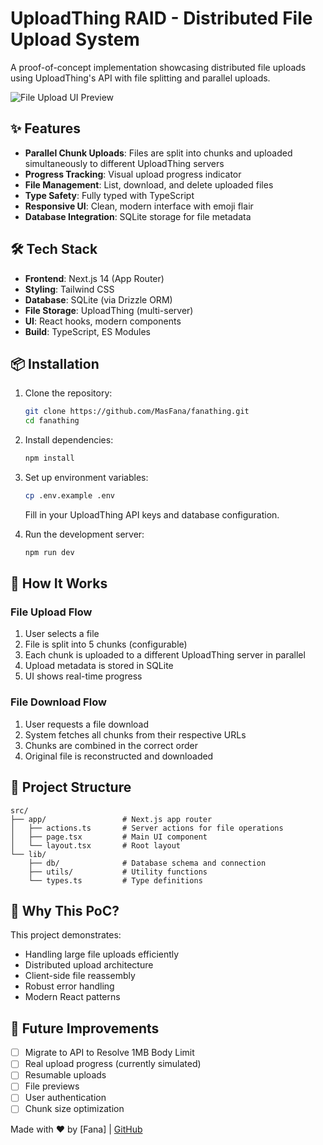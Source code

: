 # UploadThing RAID - Distributed File Upload System

A proof-of-concept implementation showcasing distributed file uploads using UploadThing's API with file splitting and parallel uploads.

![File Upload UI Preview](https://i.imgur.com/JQZ1l1a.png)

## ✨ Features

- **Parallel Chunk Uploads**: Files are split into chunks and uploaded simultaneously to different UploadThing servers
- **Progress Tracking**: Visual upload progress indicator
- **File Management**: List, download, and delete uploaded files
- **Type Safety**: Fully typed with TypeScript
- **Responsive UI**: Clean, modern interface with emoji flair
- **Database Integration**: SQLite storage for file metadata

## 🛠️ Tech Stack

- **Frontend**: Next.js 14 (App Router)
- **Styling**: Tailwind CSS
- **Database**: SQLite (via Drizzle ORM)
- **File Storage**: UploadThing (multi-server)
- **UI**: React hooks, modern components
- **Build**: TypeScript, ES Modules

## 📦 Installation

1. Clone the repository:
   ```bash
   git clone https://github.com/MasFana/fanathing.git
   cd fanathing
   ```

2. Install dependencies:
   ```bash
   npm install
   ```

3. Set up environment variables:
   ```bash
   cp .env.example .env
   ```
   Fill in your UploadThing API keys and database configuration.

4. Run the development server:
   ```bash
   npm run dev
   ```

## 🧠 How It Works

### File Upload Flow
1. User selects a file
2. File is split into 5 chunks (configurable)
3. Each chunk is uploaded to a different UploadThing server in parallel
4. Upload metadata is stored in SQLite
5. UI shows real-time progress

### File Download Flow
1. User requests a file download
2. System fetches all chunks from their respective URLs
3. Chunks are combined in the correct order
4. Original file is reconstructed and downloaded

## 📂 Project Structure

```
src/
├── app/                 # Next.js app router
│   ├── actions.ts       # Server actions for file operations
│   ├── page.tsx         # Main UI component
│   └── layout.tsx       # Root layout
└── lib/
    ├── db/              # Database schema and connection
    ├── utils/           # Utility functions
    └── types.ts         # Type definitions
```

## 🌟 Why This PoC?

This project demonstrates:
- Handling large file uploads efficiently
- Distributed upload architecture
- Client-side file reassembly
- Robust error handling
- Modern React patterns

## 🚧 Future Improvements

- [ ] Migrate to API to Resolve 1MB Body Limit
- [ ] Real upload progress (currently simulated)
- [ ] Resumable uploads
- [ ] File previews
- [ ] User authentication
- [ ] Chunk size optimization

Made with ❤️ by [Fana] | [GitHub](https://github.com/MasFana)

